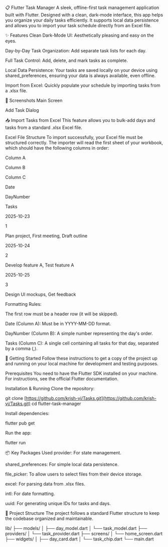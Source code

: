 📋 Flutter Task Manager
A sleek, offline-first task management application built with Flutter. Designed with a clean, dark-mode interface, this app helps you organize your daily tasks efficiently. It supports local data persistence and allows you to import your task schedule directly from an Excel file.

✨ Features
Clean Dark-Mode UI: Aesthetically pleasing and easy on the eyes.

Day-by-Day Task Organization: Add separate task lists for each day.

Full Task Control: Add, delete, and mark tasks as complete.

Local Data Persistence: Your tasks are saved locally on your device using shared_preferences, ensuring your data is always available, even offline.

Import from Excel: Quickly populate your schedule by importing tasks from a .xlsx file.

📸 Screenshots
Main Screen

Add Task Dialog





📥 Import Tasks from Excel
This feature allows you to bulk-add days and tasks from a standard .xlsx Excel file.

Excel File Structure
To import successfully, your Excel file must be structured correctly. The importer will read the first sheet of your workbook, which should have the following columns in order:

Column A

Column B

Column C

Date

DayNumber

Tasks

2025-10-23

1

Plan project, First meeting, Draft outline

2025-10-24

2

Develop feature A, Test feature A

2025-10-25

3

Design UI mockups, Get feedback

Formatting Rules:

The first row must be a header row (it will be skipped).

Date (Column A): Must be in YYYY-MM-DD format.

DayNumber (Column B): A simple number representing the day's order.

Tasks (Column C): A single cell containing all tasks for that day, separated by a comma (,).

🚀 Getting Started
Follow these instructions to get a copy of the project up and running on your local machine for development and testing purposes.

Prerequisites
You need to have the Flutter SDK installed on your machine. For instructions, see the official Flutter documentation.

Installation & Running
Clone the repository:

git clone [https://github.com/krish-vj/Tasks.git](https://github.com/krish-vj/Tasks.git)
cd flutter-task-manager

Install dependencies:

flutter pub get

Run the app:

flutter run

📦 Key Packages Used
provider: For state management.

shared_preferences: For simple local data persistence.

file_picker: To allow users to select files from their device storage.

excel: For parsing data from .xlsx files.

intl: For date formatting.

uuid: For generating unique IDs for tasks and days.

📂 Project Structure
The project follows a standard Flutter structure to keep the codebase organized and maintainable.

lib/
├── models/
│   ├── day_model.dart
│   └── task_model.dart
├── providers/
│   └── task_provider.dart
├── screens/
│   └── home_screen.dart
├── widgets/
│   ├── day_card.dart
│   └── task_chip.dart
└── main.dart
